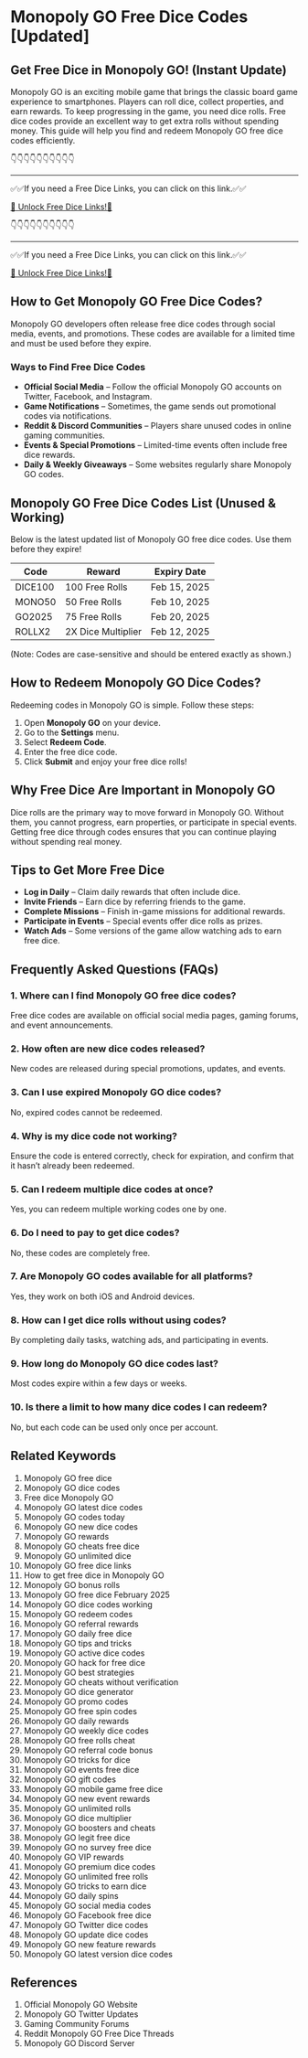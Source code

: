 # Monopoly GO Free Dice Codes [Updated]

## Get Free Dice in Monopoly GO! (Instant Update)

Monopoly GO is an exciting mobile game that brings the classic board game experience to smartphones. Players can roll dice, collect properties, and earn rewards. To keep progressing in the game, you need dice rolls. Free dice codes provide an excellent way to get extra rolls without spending money. This guide will help you find and redeem Monopoly GO free dice codes efficiently.

👇👇👇👇👇👇👇👇👇👇

---

✅✅If you need a  Free Dice Links, you can click on this link.✅✅

[🎲 Unlock Free Dice Links!🎲 ](https://therewardgate.com/free-monopoly-dice/)

👇👇👇👇👇👇👇👇👇👇

---

✅✅If you need a  Free Dice Links, you can click on this link.✅✅

[🎲 Unlock Free Dice Links!🎲 ](https://therewardgate.com/free-monopoly-dice/)

## How to Get Monopoly GO Free Dice Codes?

Monopoly GO developers often release free dice codes through social media, events, and promotions. These codes are available for a limited time and must be used before they expire.

### Ways to Find Free Dice Codes

- **Official Social Media** – Follow the official Monopoly GO accounts on Twitter, Facebook, and Instagram.
- **Game Notifications** – Sometimes, the game sends out promotional codes via notifications.
- **Reddit & Discord Communities** – Players share unused codes in online gaming communities.
- **Events & Special Promotions** – Limited-time events often include free dice rewards.
- **Daily & Weekly Giveaways** – Some websites regularly share Monopoly GO codes.

## Monopoly GO Free Dice Codes List (Unused & Working)

Below is the latest updated list of Monopoly GO free dice codes. Use them before they expire!

| Code | Reward | Expiry Date |
|------|--------|-------------|
| DICE100 | 100 Free Rolls | Feb 15, 2025 |
| MONO50 | 50 Free Rolls | Feb 10, 2025 |
| GO2025 | 75 Free Rolls | Feb 20, 2025 |
| ROLLX2 | 2X Dice Multiplier | Feb 12, 2025 |

(Note: Codes are case-sensitive and should be entered exactly as shown.)

## How to Redeem Monopoly GO Dice Codes?

Redeeming codes in Monopoly GO is simple. Follow these steps:

1. Open **Monopoly GO** on your device.
2. Go to the **Settings** menu.
3. Select **Redeem Code**.
4. Enter the free dice code.
5. Click **Submit** and enjoy your free dice rolls!

## Why Free Dice Are Important in Monopoly GO

Dice rolls are the primary way to move forward in Monopoly GO. Without them, you cannot progress, earn properties, or participate in special events. Getting free dice through codes ensures that you can continue playing without spending real money.

## Tips to Get More Free Dice

- **Log in Daily** – Claim daily rewards that often include dice.
- **Invite Friends** – Earn dice by referring friends to the game.
- **Complete Missions** – Finish in-game missions for additional rewards.
- **Participate in Events** – Special events offer dice rolls as prizes.
- **Watch Ads** – Some versions of the game allow watching ads to earn free dice.

## Frequently Asked Questions (FAQs)

### 1. Where can I find Monopoly GO free dice codes?
Free dice codes are available on official social media pages, gaming forums, and event announcements.

### 2. How often are new dice codes released?
New codes are released during special promotions, updates, and events.

### 3. Can I use expired Monopoly GO dice codes?
No, expired codes cannot be redeemed.

### 4. Why is my dice code not working?
Ensure the code is entered correctly, check for expiration, and confirm that it hasn’t already been redeemed.

### 5. Can I redeem multiple dice codes at once?
Yes, you can redeem multiple working codes one by one.

### 6. Do I need to pay to get dice codes?
No, these codes are completely free.

### 7. Are Monopoly GO codes available for all platforms?
Yes, they work on both iOS and Android devices.

### 8. How can I get dice rolls without using codes?
By completing daily tasks, watching ads, and participating in events.

### 9. How long do Monopoly GO dice codes last?
Most codes expire within a few days or weeks.

### 10. Is there a limit to how many dice codes I can redeem?
No, but each code can be used only once per account.

## Related Keywords

1. Monopoly GO free dice
2. Monopoly GO dice codes
3. Free dice Monopoly GO
4. Monopoly GO latest dice codes
5. Monopoly GO codes today
6. Monopoly GO new dice codes
7. Monopoly GO rewards
8. Monopoly GO cheats free dice
9. Monopoly GO unlimited dice
10. Monopoly GO free dice links
11. How to get free dice in Monopoly GO
12. Monopoly GO bonus rolls
13. Monopoly GO free dice February 2025
14. Monopoly GO dice codes working
15. Monopoly GO redeem codes
16. Monopoly GO referral rewards
17. Monopoly GO daily free dice
18. Monopoly GO tips and tricks
19. Monopoly GO active dice codes
20. Monopoly GO hack for free dice
21. Monopoly GO best strategies
22. Monopoly GO cheats without verification
23. Monopoly GO dice generator
24. Monopoly GO promo codes
25. Monopoly GO free spin codes
26. Monopoly GO daily rewards
27. Monopoly GO weekly dice codes
28. Monopoly GO free rolls cheat
29. Monopoly GO referral code bonus
30. Monopoly GO tricks for dice
31. Monopoly GO events free dice
32. Monopoly GO gift codes
33. Monopoly GO mobile game free dice
34. Monopoly GO new event rewards
35. Monopoly GO unlimited rolls
36. Monopoly GO dice multiplier
37. Monopoly GO boosters and cheats
38. Monopoly GO legit free dice
39. Monopoly GO no survey free dice
40. Monopoly GO VIP rewards
41. Monopoly GO premium dice codes
42. Monopoly GO unlimited free rolls
43. Monopoly GO tricks to earn dice
44. Monopoly GO daily spins
45. Monopoly GO social media codes
46. Monopoly GO Facebook free dice
47. Monopoly GO Twitter dice codes
48. Monopoly GO update dice codes
49. Monopoly GO new feature rewards
50. Monopoly GO latest version dice codes

## References

1. Official Monopoly GO Website
2. Monopoly GO Twitter Updates
3. Gaming Community Forums
4. Reddit Monopoly GO Free Dice Threads
5. Monopoly GO Discord Server
